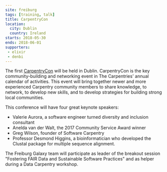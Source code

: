 ```yaml
---
site: freiburg
tags: [training, talk]
title: CarpentryCon
location:
  city: Dublin
  country: Ireland
starts: 2018-05-30
ends: 2018-06-01
supporters:
 - elixir
 - denbi
---
```


The first [CarpentryCon](http://www.carpentrycon.org/) will be held in Dublin. CarpentryCon is the key community-building and networking event in The Carpentries' annual calendar of activities. This event will bring together newer and more experienced Carpentry community members to share knowledge, to network, to develop new skills, and to develop strategies for building strong local communities.

This conference will have four great keynote speakers:
- Valerie Aurora, a software engineer turned diversity and inclusion consultant
- Anelda van der Walt, the 2017 Community Service Award winner
- Greg Wilson, founder of Software Carpentry
- Professor Desmond Higgins, a bioinformatician who developed the Clustal package for multiple sequence alignment.

The Freiburg Galaxy team will participate as leader of the breakout session "Fostering FAIR Data and Sustainable Software Practices" and as helper during a Data Carpentry workshop.